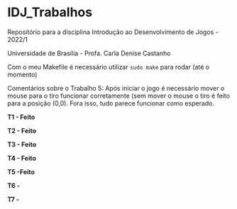 # IDJ_Trabalhos
Repositório para a disciplina Introdução ao Desenvolvimento de Jogos - 2022/1

Universidade de Brasília - Profa. Carla Denise Castanho

Com o meu Makefile é necessário utilizar `sudo make` para rodar (até o momento)

Comentários sobre o Trabalho 5: Após iniciar o jogo é necessário mover o mouse para o tiro funcionar corretamente (sem mover o mouse o tiro é feito para a posição (0,0). Fora isso, tudo parece funcionar como esperado.

**T1 - Feito**

**T2 - Feito**

**T3 - Feito**  

**T4 - Feito**  

**T5 -Feito**  

**T6 -**

**T7 -**  

